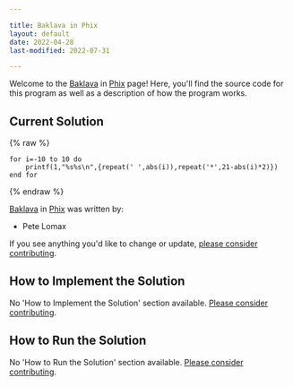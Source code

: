 ```yaml
---

title: Baklava in Phix
layout: default
date: 2022-04-28
last-modified: 2022-07-31

---
```


Welcome to the [Baklava](https://sampleprograms.io/projects/baklava) in [Phix](https://sampleprograms.io/languages/phix) page! Here, you'll find the source code for this program as well as a description of how the program works.

## Current Solution

{% raw %}

```phix
for i=-10 to 10 do
    printf(1,"%s%s\n",{repeat(' ',abs(i)),repeat('*',21-abs(i)*2)})
end for
```

{% endraw %}

[Baklava](https://sampleprograms.io/projects/baklava) in [Phix](https://sampleprograms.io/languages/phix) was written by:

- Pete Lomax

If you see anything you'd like to change or update, [please consider contributing](https://github.com/TheRenegadeCoder/sample-programs).

## How to Implement the Solution

No 'How to Implement the Solution' section available. [Please consider contributing](https://github.com/TheRenegadeCoder/sample-programs-website).

## How to Run the Solution

No 'How to Run the Solution' section available. [Please consider contributing](https://github.com/TheRenegadeCoder/sample-programs-website).